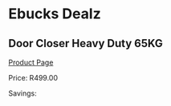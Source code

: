
# Ebucks Dealz
## Door Closer Heavy Duty 65KG
[Product Page](https://www.ebucks.com/web/shop/productSelected.do?prodId=1200486826&catId=714962196)

Price: R499.00

Savings: 


	
